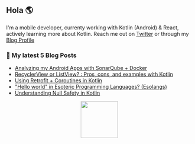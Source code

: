 ## Hola 🌎

I'm a mobile developer, currenty working with Kotlin (Android) & React, actively learning more about Kotlin. Reach me out on [Twitter](http://twitter.com/jbc7agg) or through my [Blog Profile](http://dev.to/jbc7ag) 


### 🔖 My latest 5 Blog Posts
<!-- BLOG-POST-LIST:START -->
- [Analyzing my Android Apps with  SonarQube + Docker](https://dev.to/jbc7ag/analyzing-my-android-apps-with-sonarqube-docker-4i5l)
- [RecyclerView or ListView? : Pros, cons, and examples with Kotlin](https://dev.to/jbc7ag/recyclerview-or-listview-pros-cons-and-examples-with-kotlin-2nb2)
- [Using Retrofit + Coroutines in Kotlin](https://dev.to/jbc7ag/using-retrofit-coroutines-in-kotlin-15bc)
- ["Hello world" in Esoteric Programming Languages? (Esolangs)](https://dev.to/jbc7ag/hello-world-in-esoteric-programming-languages-esolangs-5122)
- [Understanding Null Safety in Kotlin](https://dev.to/jbc7ag/understanding-null-safety-in-kotlin-10e2)
<!-- BLOG-POST-LIST:END -->
<p align="center">
    <img height="100" width="100" src="https://images.vexels.com/media/users/3/162345/isolated/preview/950ef5d8ba4d6a1c3052141f90c5d2f2-narval-colmillo-aleta-cola-plana-by-vexels.png"/>
</p>
